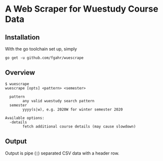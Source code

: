 # A Web Scraper for Wuestudy Course Data

## Installation

With the go toolchain set up, simply

```text
go get -u github.com/fgahr/wuescrape
```

## Overview

```text
$ wuescrape
wuescrape [opts] <pattern> <semester>

  pattern
    	any valid wuestudy search pattern
  semester
    	yyyy(s|w), e.g. 2020W for winter semester 2020

Available options:
  -details
    	fetch additional course details (may cause slowdown)
```

## Output

Output is pipe (`|`) separated CSV data with a header row.
